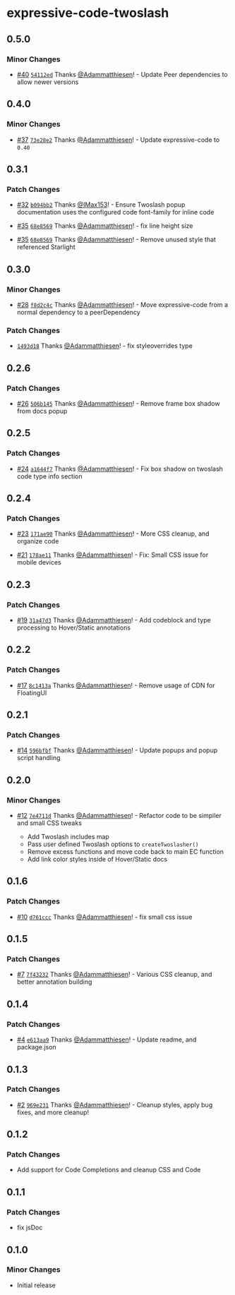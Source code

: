# expressive-code-twoslash

## 0.5.0

### Minor Changes

- [#40](https://github.com/MatthiesenXYZ/EC-Plugins/pull/40) [`54112ed`](https://github.com/MatthiesenXYZ/EC-Plugins/commit/54112ed4a280cb64c03c414b435426514bc223e6) Thanks [@Adammatthiesen](https://github.com/Adammatthiesen)! - Update Peer dependencies to allow newer versions

## 0.4.0

### Minor Changes

- [#37](https://github.com/MatthiesenXYZ/EC-Plugins/pull/37) [`73e28e2`](https://github.com/MatthiesenXYZ/EC-Plugins/commit/73e28e2f163b72988bc8a0ffdf5891c5ec1be1f5) Thanks [@Adammatthiesen](https://github.com/Adammatthiesen)! - Update expressive-code to `0.40`

## 0.3.1

### Patch Changes

- [#32](https://github.com/MatthiesenXYZ/EC-Plugins/pull/32) [`b094bb2`](https://github.com/MatthiesenXYZ/EC-Plugins/commit/b094bb2c5b035b66d287c5c57c548e7439d4f788) Thanks [@IMax153](https://github.com/IMax153)! - Ensure Twoslash popup documentation uses the configured code font-family for inline code

- [#35](https://github.com/MatthiesenXYZ/EC-Plugins/pull/35) [`68e8569`](https://github.com/MatthiesenXYZ/EC-Plugins/commit/68e8569b46fec127ad9425381a96eba8a07cb0a5) Thanks [@Adammatthiesen](https://github.com/Adammatthiesen)! - fix line height size

- [#35](https://github.com/MatthiesenXYZ/EC-Plugins/pull/35) [`68e8569`](https://github.com/MatthiesenXYZ/EC-Plugins/commit/68e8569b46fec127ad9425381a96eba8a07cb0a5) Thanks [@Adammatthiesen](https://github.com/Adammatthiesen)! - Remove unused style that referenced Starlight

## 0.3.0

### Minor Changes

- [#28](https://github.com/MatthiesenXYZ/EC-Plugins/pull/28) [`f8d2c4c`](https://github.com/MatthiesenXYZ/EC-Plugins/commit/f8d2c4cf5da8062e91ec0a4c936c0ef14cbc8ce9) Thanks [@Adammatthiesen](https://github.com/Adammatthiesen)! - Move expressive-code from a normal dependency to a peerDependency

### Patch Changes

- [`1493d18`](https://github.com/MatthiesenXYZ/EC-Plugins/commit/1493d18de2555a6503d748366c398f3900882238) Thanks [@Adammatthiesen](https://github.com/Adammatthiesen)! - fix styleoverrides type

## 0.2.6

### Patch Changes

- [#26](https://github.com/MatthiesenXYZ/EC-Plugins/pull/26) [`506b145`](https://github.com/MatthiesenXYZ/EC-Plugins/commit/506b1451101e6ce8fb79022d3f0f0e308eb726b0) Thanks [@Adammatthiesen](https://github.com/Adammatthiesen)! - Remove frame box shadow from docs popup

## 0.2.5

### Patch Changes

- [#24](https://github.com/MatthiesenXYZ/EC-Plugins/pull/24) [`a1644f7`](https://github.com/MatthiesenXYZ/EC-Plugins/commit/a1644f71ad599c74a3786535364d46d11920a3a3) Thanks [@Adammatthiesen](https://github.com/Adammatthiesen)! - Fix box shadow on twoslash code type info section

## 0.2.4

### Patch Changes

- [#23](https://github.com/MatthiesenXYZ/EC-Plugins/pull/23) [`171ae90`](https://github.com/MatthiesenXYZ/EC-Plugins/commit/171ae90efaee993462d3e9f67cf0ac694b91558a) Thanks [@Adammatthiesen](https://github.com/Adammatthiesen)! - More CSS cleanup, and organize code

- [#21](https://github.com/MatthiesenXYZ/EC-Plugins/pull/21) [`178ae11`](https://github.com/MatthiesenXYZ/EC-Plugins/commit/178ae117fd505e30cee8e40d0500f81c62378572) Thanks [@Adammatthiesen](https://github.com/Adammatthiesen)! - Fix: Small CSS issue for mobile devices

## 0.2.3

### Patch Changes

- [#19](https://github.com/MatthiesenXYZ/EC-Plugins/pull/19) [`31a47d3`](https://github.com/MatthiesenXYZ/EC-Plugins/commit/31a47d3abd1e3c08b3a28114ce342408ff90daf9) Thanks [@Adammatthiesen](https://github.com/Adammatthiesen)! - Add codeblock and type processing to Hover/Static annotations

## 0.2.2

### Patch Changes

- [#17](https://github.com/MatthiesenXYZ/EC-Plugins/pull/17) [`8c1413a`](https://github.com/MatthiesenXYZ/EC-Plugins/commit/8c1413a45f7477d36d6a1570fbfcfe03d5221b43) Thanks [@Adammatthiesen](https://github.com/Adammatthiesen)! - Remove usage of CDN for FloatingUI

## 0.2.1

### Patch Changes

- [#14](https://github.com/MatthiesenXYZ/EC-Plugins/pull/14) [`596bfbf`](https://github.com/MatthiesenXYZ/EC-Plugins/commit/596bfbfba26bef59ea3ee3e39bf7d1e6dd56954d) Thanks [@Adammatthiesen](https://github.com/Adammatthiesen)! - Update popups and popup script handling

## 0.2.0

### Minor Changes

- [#12](https://github.com/MatthiesenXYZ/EC-Plugins/pull/12) [`7e4711d`](https://github.com/MatthiesenXYZ/EC-Plugins/commit/7e4711daebf5cc34d1e1aae9efd375203e8bcc96) Thanks [@Adammatthiesen](https://github.com/Adammatthiesen)! - Refactor code to be simpiler and small CSS tweaks

  - Add Twoslash includes map
  - Pass user defined Twoslash options to `createTwoslasher()`
  - Remove excess functions and move code back to main EC function
  - Add link color styles inside of Hover/Static docs

## 0.1.6

### Patch Changes

- [#10](https://github.com/MatthiesenXYZ/EC-Plugins/pull/10) [`d761ccc`](https://github.com/MatthiesenXYZ/EC-Plugins/commit/d761cccef66c9410d4c8ff5e6a44594b75a5ccc1) Thanks [@Adammatthiesen](https://github.com/Adammatthiesen)! - fix small css issue

## 0.1.5

### Patch Changes

- [#7](https://github.com/MatthiesenXYZ/EC-Plugins/pull/7) [`7f43232`](https://github.com/MatthiesenXYZ/EC-Plugins/commit/7f43232b275c01c7d92d327383673a7c9343b10c) Thanks [@Adammatthiesen](https://github.com/Adammatthiesen)! - Various CSS cleanup, and better annotation building

## 0.1.4

### Patch Changes

- [#4](https://github.com/MatthiesenXYZ/EC-Plugins/pull/4) [`e613aa9`](https://github.com/MatthiesenXYZ/EC-Plugins/commit/e613aa93a6179b0eda0e3144080c7a3985f0eeb8) Thanks [@Adammatthiesen](https://github.com/Adammatthiesen)! - Update readme, and package.json

## 0.1.3

### Patch Changes

- [#2](https://github.com/MatthiesenXYZ/EC-Plugins/pull/2) [`969e231`](https://github.com/MatthiesenXYZ/EC-Plugins/commit/969e2316630b111e3a35b96fa9540cd8ccc086e9) Thanks [@Adammatthiesen](https://github.com/Adammatthiesen)! - Cleanup styles, apply bug fixes, and more cleanup!

## 0.1.2

### Patch Changes

- Add support for Code Completions and cleanup CSS and Code

## 0.1.1

### Patch Changes

- fix jsDoc

## 0.1.0

### Minor Changes

- Initial release

